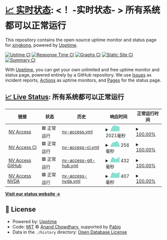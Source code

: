 # [📈 实时状态](https://demo.upptime.js.org): <！ -实时状态- > **所有系统都可以正常运行**

This repository contains the open-source uptime monitor and status page for [xingkong](https://blog.imydd.top), powered by [Upptime](https://github.com/upptime/upptime).

[![Uptime CI](https://github.com/dpy013/upptime/workflows/Uptime%20CI/badge.svg)](https://github.com/dpy013/upptime/actions?query=workflow%3A%22Uptime+CI%22)
[![Response Time CI](https://github.com/dpy013/upptime/workflows/Response%20Time%20CI/badge.svg)](https://github.com/dpy013/upptime/actions?query=workflow%3A%22Response+Time+CI%22)
[![Graphs CI](https://github.com/dpy013/upptime/workflows/Graphs%20CI/badge.svg)](https://github.com/dpy013/upptime/actions?query=workflow%3A%22Graphs+CI%22)
[![Static Site CI](https://github.com/dpy013/upptime/workflows/Static%20Site%20CI/badge.svg)](https://github.com/dpy013/upptime/actions?query=workflow%3A%22Static+Site+CI%22)
[![Summary CI](https://github.com/dpy013/upptime/workflows/Summary%20CI/badge.svg)](https://github.com/dpy013/upptime/actions?query=workflow%3A%22Summary+CI%22)

With [Upptime](https://upptime.js.org), you can get your own unlimited and free uptime monitor and status page, powered entirely by a GitHub repository. We use [Issues](https://github.com/dpy013/upptime/issues) as incident reports, [Actions](https://github.com/dpy013/upptime/actions) as uptime monitors, and [Pages](https://demo.upptime.js.org) for the status page.

## [📈 Live Status](https://demo.upptime.js.org): <!--live status--> **所有系统都可以正常运行**

<!--start: status pages-->
<!-- This summary is generated by Upptime (https://github.com/upptime/upptime) -->
<!-- Do not edit this manually, your changes will be overwritten -->
<!-- prettier-ignore -->
| 链接 | 状态 | 历史 | 响应时间 | 正常运行时间 |
| --- | ------ | ------- | ------------- | ------ |
| <img alt="" src="https://icons.duckduckgo.com/ip3/www.nvaccess.org.ico" height="13"> [NV Access](https://www.nvaccess.org) | 🟩 正常运行 | [nv-access.yml](https://github.com/dpy013/upptime/commits/HEAD/history/nv-access.yml) | <details><summary><img alt="响应时间图像" src="./graphs/nv-access/response-time-week.png" height="20"> 2021毫秒</summary><br><a href="https://demo.upptime.js.org/history/nv-access"><img alt="响应时间 2021" src="https://img.shields.io/endpoint?url=https%3A%2F%2Fraw.githubusercontent.com%2Fdpy013%2Fupptime%2FHEAD%2Fapi%2Fnv-access%2Fresponse-time.json"></a><br><a href="https://demo.upptime.js.org/history/nv-access"><img alt="24 小时响应时间 1843" src="https://img.shields.io/endpoint?url=https%3A%2F%2Fraw.githubusercontent.com%2Fdpy013%2Fupptime%2FHEAD%2Fapi%2Fnv-access%2Fresponse-time-day.json"></a><br><a href="https://demo.upptime.js.org/history/nv-access"><img alt="7 天正常运行时间 2021" src="https://img.shields.io/endpoint?url=https%3A%2F%2Fraw.githubusercontent.com%2Fdpy013%2Fupptime%2FHEAD%2Fapi%2Fnv-access%2Fresponse-time-week.json"></a><br><a href="https://demo.upptime.js.org/history/nv-access"><img alt="30天的正常运行时间 2021" src="https://img.shields.io/endpoint?url=https%3A%2F%2Fraw.githubusercontent.com%2Fdpy013%2Fupptime%2FHEAD%2Fapi%2Fnv-access%2Fresponse-time-month.json"></a><br><a href="https://demo.upptime.js.org/history/nv-access"><img alt="1年的正常运行时间 2021" src="https://img.shields.io/endpoint?url=https%3A%2F%2Fraw.githubusercontent.com%2Fdpy013%2Fupptime%2FHEAD%2Fapi%2Fnv-access%2Fresponse-time-year.json"></a></details> | <details><summary><a href="https://demo.upptime.js.org/history/nv-access">100.00%</a></summary><a href="https://demo.upptime.js.org/history/nv-access"><img alt="正常运行时间 100.00%" src="https://img.shields.io/endpoint?url=https%3A%2F%2Fraw.githubusercontent.com%2Fdpy013%2Fupptime%2FHEAD%2Fapi%2Fnv-access%2Fuptime.json"></a><br><a href="https://demo.upptime.js.org/history/nv-access"><img alt="24 小时正常运行时间 100.00%" src="https://img.shields.io/endpoint?url=https%3A%2F%2Fraw.githubusercontent.com%2Fdpy013%2Fupptime%2FHEAD%2Fapi%2Fnv-access%2Fuptime-day.json"></a><br><a href="https://demo.upptime.js.org/history/nv-access"><img alt="7 天正常运行时间 100.00%" src="https://img.shields.io/endpoint?url=https%3A%2F%2Fraw.githubusercontent.com%2Fdpy013%2Fupptime%2FHEAD%2Fapi%2Fnv-access%2Fuptime-week.json"></a><br><a href="https://demo.upptime.js.org/history/nv-access"><img alt="30天的正常运行时间 100.00%" src="https://img.shields.io/endpoint?url=https%3A%2F%2Fraw.githubusercontent.com%2Fdpy013%2Fupptime%2FHEAD%2Fapi%2Fnv-access%2Fuptime-month.json"></a><br><a href="https://demo.upptime.js.org/history/nv-access"><img alt="1年的正常运行时间 100.00%" src="https://img.shields.io/endpoint?url=https%3A%2F%2Fraw.githubusercontent.com%2Fdpy013%2Fupptime%2FHEAD%2Fapi%2Fnv-access%2Fuptime-year.json"></a></details>
| <img alt="" src="https://icons.duckduckgo.com/ip3/ci.appveyor.com.ico" height="13"> [NV Access CI](https://ci.appveyor.com/project/nvaccess/nvda) | 🟩 正常运行 | [nv-access-ci.yml](https://github.com/dpy013/upptime/commits/HEAD/history/nv-access-ci.yml) | <details><summary><img alt="响应时间图像" src="./graphs/nv-access-ci/response-time-week.png" height="20"> 256毫秒</summary><br><a href="https://demo.upptime.js.org/history/nv-access-ci"><img alt="响应时间 256" src="https://img.shields.io/endpoint?url=https%3A%2F%2Fraw.githubusercontent.com%2Fdpy013%2Fupptime%2FHEAD%2Fapi%2Fnv-access-ci%2Fresponse-time.json"></a><br><a href="https://demo.upptime.js.org/history/nv-access-ci"><img alt="24 小时响应时间 115" src="https://img.shields.io/endpoint?url=https%3A%2F%2Fraw.githubusercontent.com%2Fdpy013%2Fupptime%2FHEAD%2Fapi%2Fnv-access-ci%2Fresponse-time-day.json"></a><br><a href="https://demo.upptime.js.org/history/nv-access-ci"><img alt="7 天正常运行时间 256" src="https://img.shields.io/endpoint?url=https%3A%2F%2Fraw.githubusercontent.com%2Fdpy013%2Fupptime%2FHEAD%2Fapi%2Fnv-access-ci%2Fresponse-time-week.json"></a><br><a href="https://demo.upptime.js.org/history/nv-access-ci"><img alt="30天的正常运行时间 256" src="https://img.shields.io/endpoint?url=https%3A%2F%2Fraw.githubusercontent.com%2Fdpy013%2Fupptime%2FHEAD%2Fapi%2Fnv-access-ci%2Fresponse-time-month.json"></a><br><a href="https://demo.upptime.js.org/history/nv-access-ci"><img alt="1年的正常运行时间 256" src="https://img.shields.io/endpoint?url=https%3A%2F%2Fraw.githubusercontent.com%2Fdpy013%2Fupptime%2FHEAD%2Fapi%2Fnv-access-ci%2Fresponse-time-year.json"></a></details> | <details><summary><a href="https://demo.upptime.js.org/history/nv-access-ci">100.00%</a></summary><a href="https://demo.upptime.js.org/history/nv-access-ci"><img alt="正常运行时间 100.00%" src="https://img.shields.io/endpoint?url=https%3A%2F%2Fraw.githubusercontent.com%2Fdpy013%2Fupptime%2FHEAD%2Fapi%2Fnv-access-ci%2Fuptime.json"></a><br><a href="https://demo.upptime.js.org/history/nv-access-ci"><img alt="24 小时正常运行时间 100.00%" src="https://img.shields.io/endpoint?url=https%3A%2F%2Fraw.githubusercontent.com%2Fdpy013%2Fupptime%2FHEAD%2Fapi%2Fnv-access-ci%2Fuptime-day.json"></a><br><a href="https://demo.upptime.js.org/history/nv-access-ci"><img alt="7 天正常运行时间 100.00%" src="https://img.shields.io/endpoint?url=https%3A%2F%2Fraw.githubusercontent.com%2Fdpy013%2Fupptime%2FHEAD%2Fapi%2Fnv-access-ci%2Fuptime-week.json"></a><br><a href="https://demo.upptime.js.org/history/nv-access-ci"><img alt="30天的正常运行时间 100.00%" src="https://img.shields.io/endpoint?url=https%3A%2F%2Fraw.githubusercontent.com%2Fdpy013%2Fupptime%2FHEAD%2Fapi%2Fnv-access-ci%2Fuptime-month.json"></a><br><a href="https://demo.upptime.js.org/history/nv-access-ci"><img alt="1年的正常运行时间 100.00%" src="https://img.shields.io/endpoint?url=https%3A%2F%2Fraw.githubusercontent.com%2Fdpy013%2Fupptime%2FHEAD%2Fapi%2Fnv-access-ci%2Fuptime-year.json"></a></details>
| <img alt="" src="https://icons.duckduckgo.com/ip3/github.com.ico" height="13"> [NV Access GitHub](https://github.com/nvaccess) | 🟩 正常运行 | [nv-access-git-hub.yml](https://github.com/dpy013/upptime/commits/HEAD/history/nv-access-git-hub.yml) | <details><summary><img alt="响应时间图像" src="./graphs/nv-access-git-hub/response-time-week.png" height="20"> 432毫秒</summary><br><a href="https://demo.upptime.js.org/history/nv-access-git-hub"><img alt="响应时间 432" src="https://img.shields.io/endpoint?url=https%3A%2F%2Fraw.githubusercontent.com%2Fdpy013%2Fupptime%2FHEAD%2Fapi%2Fnv-access-git-hub%2Fresponse-time.json"></a><br><a href="https://demo.upptime.js.org/history/nv-access-git-hub"><img alt="24 小时响应时间 538" src="https://img.shields.io/endpoint?url=https%3A%2F%2Fraw.githubusercontent.com%2Fdpy013%2Fupptime%2FHEAD%2Fapi%2Fnv-access-git-hub%2Fresponse-time-day.json"></a><br><a href="https://demo.upptime.js.org/history/nv-access-git-hub"><img alt="7 天正常运行时间 432" src="https://img.shields.io/endpoint?url=https%3A%2F%2Fraw.githubusercontent.com%2Fdpy013%2Fupptime%2FHEAD%2Fapi%2Fnv-access-git-hub%2Fresponse-time-week.json"></a><br><a href="https://demo.upptime.js.org/history/nv-access-git-hub"><img alt="30天的正常运行时间 432" src="https://img.shields.io/endpoint?url=https%3A%2F%2Fraw.githubusercontent.com%2Fdpy013%2Fupptime%2FHEAD%2Fapi%2Fnv-access-git-hub%2Fresponse-time-month.json"></a><br><a href="https://demo.upptime.js.org/history/nv-access-git-hub"><img alt="1年的正常运行时间 432" src="https://img.shields.io/endpoint?url=https%3A%2F%2Fraw.githubusercontent.com%2Fdpy013%2Fupptime%2FHEAD%2Fapi%2Fnv-access-git-hub%2Fresponse-time-year.json"></a></details> | <details><summary><a href="https://demo.upptime.js.org/history/nv-access-git-hub">100.00%</a></summary><a href="https://demo.upptime.js.org/history/nv-access-git-hub"><img alt="正常运行时间 100.00%" src="https://img.shields.io/endpoint?url=https%3A%2F%2Fraw.githubusercontent.com%2Fdpy013%2Fupptime%2FHEAD%2Fapi%2Fnv-access-git-hub%2Fuptime.json"></a><br><a href="https://demo.upptime.js.org/history/nv-access-git-hub"><img alt="24 小时正常运行时间 100.00%" src="https://img.shields.io/endpoint?url=https%3A%2F%2Fraw.githubusercontent.com%2Fdpy013%2Fupptime%2FHEAD%2Fapi%2Fnv-access-git-hub%2Fuptime-day.json"></a><br><a href="https://demo.upptime.js.org/history/nv-access-git-hub"><img alt="7 天正常运行时间 100.00%" src="https://img.shields.io/endpoint?url=https%3A%2F%2Fraw.githubusercontent.com%2Fdpy013%2Fupptime%2FHEAD%2Fapi%2Fnv-access-git-hub%2Fuptime-week.json"></a><br><a href="https://demo.upptime.js.org/history/nv-access-git-hub"><img alt="30天的正常运行时间 100.00%" src="https://img.shields.io/endpoint?url=https%3A%2F%2Fraw.githubusercontent.com%2Fdpy013%2Fupptime%2FHEAD%2Fapi%2Fnv-access-git-hub%2Fuptime-month.json"></a><br><a href="https://demo.upptime.js.org/history/nv-access-git-hub"><img alt="1年的正常运行时间 100.00%" src="https://img.shields.io/endpoint?url=https%3A%2F%2Fraw.githubusercontent.com%2Fdpy013%2Fupptime%2FHEAD%2Fapi%2Fnv-access-git-hub%2Fuptime-year.json"></a></details>
| <img alt="" src="https://icons.duckduckgo.com/ip3/github.com.ico" height="13"> [NV Access NVDA](https://github.com/nvaccess/nvda) | 🟩 正常运行 | [nv-access-nvda.yml](https://github.com/dpy013/upptime/commits/HEAD/history/nv-access-nvda.yml) | <details><summary><img alt="响应时间图像" src="./graphs/nv-access-nvda/response-time-week.png" height="20"> 407毫秒</summary><br><a href="https://demo.upptime.js.org/history/nv-access-nvda"><img alt="响应时间 407" src="https://img.shields.io/endpoint?url=https%3A%2F%2Fraw.githubusercontent.com%2Fdpy013%2Fupptime%2FHEAD%2Fapi%2Fnv-access-nvda%2Fresponse-time.json"></a><br><a href="https://demo.upptime.js.org/history/nv-access-nvda"><img alt="24 小时响应时间 466" src="https://img.shields.io/endpoint?url=https%3A%2F%2Fraw.githubusercontent.com%2Fdpy013%2Fupptime%2FHEAD%2Fapi%2Fnv-access-nvda%2Fresponse-time-day.json"></a><br><a href="https://demo.upptime.js.org/history/nv-access-nvda"><img alt="7 天正常运行时间 407" src="https://img.shields.io/endpoint?url=https%3A%2F%2Fraw.githubusercontent.com%2Fdpy013%2Fupptime%2FHEAD%2Fapi%2Fnv-access-nvda%2Fresponse-time-week.json"></a><br><a href="https://demo.upptime.js.org/history/nv-access-nvda"><img alt="30天的正常运行时间 407" src="https://img.shields.io/endpoint?url=https%3A%2F%2Fraw.githubusercontent.com%2Fdpy013%2Fupptime%2FHEAD%2Fapi%2Fnv-access-nvda%2Fresponse-time-month.json"></a><br><a href="https://demo.upptime.js.org/history/nv-access-nvda"><img alt="1年的正常运行时间 407" src="https://img.shields.io/endpoint?url=https%3A%2F%2Fraw.githubusercontent.com%2Fdpy013%2Fupptime%2FHEAD%2Fapi%2Fnv-access-nvda%2Fresponse-time-year.json"></a></details> | <details><summary><a href="https://demo.upptime.js.org/history/nv-access-nvda">100.00%</a></summary><a href="https://demo.upptime.js.org/history/nv-access-nvda"><img alt="正常运行时间 100.00%" src="https://img.shields.io/endpoint?url=https%3A%2F%2Fraw.githubusercontent.com%2Fdpy013%2Fupptime%2FHEAD%2Fapi%2Fnv-access-nvda%2Fuptime.json"></a><br><a href="https://demo.upptime.js.org/history/nv-access-nvda"><img alt="24 小时正常运行时间 100.00%" src="https://img.shields.io/endpoint?url=https%3A%2F%2Fraw.githubusercontent.com%2Fdpy013%2Fupptime%2FHEAD%2Fapi%2Fnv-access-nvda%2Fuptime-day.json"></a><br><a href="https://demo.upptime.js.org/history/nv-access-nvda"><img alt="7 天正常运行时间 100.00%" src="https://img.shields.io/endpoint?url=https%3A%2F%2Fraw.githubusercontent.com%2Fdpy013%2Fupptime%2FHEAD%2Fapi%2Fnv-access-nvda%2Fuptime-week.json"></a><br><a href="https://demo.upptime.js.org/history/nv-access-nvda"><img alt="30天的正常运行时间 100.00%" src="https://img.shields.io/endpoint?url=https%3A%2F%2Fraw.githubusercontent.com%2Fdpy013%2Fupptime%2FHEAD%2Fapi%2Fnv-access-nvda%2Fuptime-month.json"></a><br><a href="https://demo.upptime.js.org/history/nv-access-nvda"><img alt="1年的正常运行时间 100.00%" src="https://img.shields.io/endpoint?url=https%3A%2F%2Fraw.githubusercontent.com%2Fdpy013%2Fupptime%2FHEAD%2Fapi%2Fnv-access-nvda%2Fuptime-year.json"></a></details>

<!--end: status pages-->

[**Visit our status website →**](https://demo.upptime.js.org)

## 📄 License

- Powered by: [Upptime](https://github.com/upptime/upptime)
- Code: [MIT](./LICENSE) © [Anand Chowdhary](https://anandchowdhary.com), supported by [Pabio](https://pabio.com)
- Data in the `./history` directory: [Open Database License](https://opendatacommons.org/licenses/odbl/1-0/)
